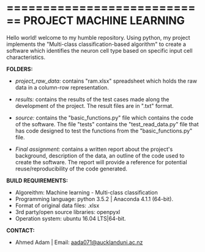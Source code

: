 ============================
**PROJECT MACHINE LEARNING**
============================

Hello world! welcome to my humble repository. Using python, my project implements the "Multi-class classification-based algorithm" to create a software which identifies the neuron cell type based on specific input cell characteristics.

**FOLDERS:**

- *project_raw_data:*
   contains "ram.xlsx" spreadsheet which holds the raw data in a column-row representation. 

- *results:*
  contains the results of the test cases made along the development of the project. The result files are in ".txt"           format.

- *source:*
  contains the "basic_functions.py" file which contains the code of the software. The file "tests" contains the     "test_read_data.py" file that has code designed to test the functions from the "basic_functions.py" file.

- *Final assignment:* 
  contains a written report about the project's background, description of the data, an outline of the code used to         create   the software. The report will provide a reference for potential reuse/reproducibility of the code generated.

**BUILD REQUIREMENTS:**

- Algoreithm: Machine learning - Multi-class classification
- Programming language: python 3.5.2 | Anaconda 4.1.1 (64-bit).
- Format of original data files: .xlsx
- 3rd party/open source libraries: openpyxl
- Operation system: ubuntu 16.04 LTS|64-bit.

**CONTACT:**
- Ahmed Adam | Email: aada071@aucklanduni.ac.nz
  


